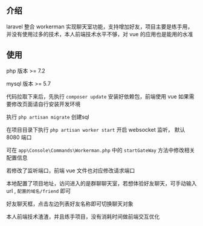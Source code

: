 ## 介绍

laravel 整合 workerman 实现聊天室功能，支持增加好友，项目主要是练手用，并没有使用过多的技术，本人前端技术水平不够，对 vue 的应用也是能用的水准

## 使用

php 版本 >= 7.2

mysql 版本 >= 5.7

代码拉取下来后，先执行 `composer update` 安装好依赖包，前端使用 vue 如果需要修改页面请自行安装开发环境

执行 `php artisan migrate` 创建sql

在项目目录下执行 `php artisan worker start` 开启 websocket 监听， 默认 8080 端口

可在 `app\Console\Commands\Workerman.php` 中的 `startGateWay` 方法中修改相关配置信息

若修改了监听端口，前端 vue 文件也对应修改请求端口

本地配置了项目地址，访问进入的是群聊聊天室，若想体验好友聊天，可手动输入 url , `配置的域名/friend` 即可

好友聊天框，点击左边列表好友名称即可切换聊天对象

本人前端技术渣渣，并且练手项目，没有消耗时间做前端交互优化
